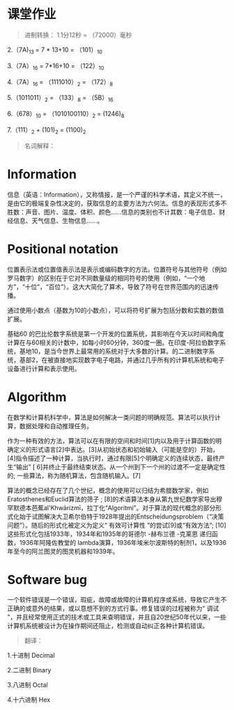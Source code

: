 # 课堂作业


>  进制转换：
   1.1分12秒 = （72000）毫秒


   2.（7A)<sub>13 </sub>= 7 * 13+10 = （101）<sub>10</sub>


   3.（7A）<sub>16</sub> = 7*16+10 = （122）<sub>10


   4.（7A）<sub>16 </sub>= （1111010）<sub>2</sub> = （172）<sub>8


   5.（1011011）<sub>2</sub> = （133）<sub>8</sub> = （5B）<sub>16

   6.（678）<sub>10</sub> = （1010100110）<sub>2</sub> = (1246)<sub>8
   

   7.（111）<sub>2</sub> + (101)<sub>2</sub> = (1100)<sub>2


>  名词解释：
# Information

信息（英语：Information），又称情报，是一个严谨的科学术语，其定义不统一，是由它的极端复杂性决定的，获取信息的主要方法为六何法。信息的表现形式多不胜数：声音、图片、温度、体积、颜色……信息的类别也不计其数：电子信息、财经信息、天气信息、生物信息……。

# Positional notation

位置表示法或位置值表示法是表示或编码数字的方法。位置符号与其他符号（例如罗马数字）的区别在于它对不同数量级的相同符号的使用（例如，“一个地方”，“十位”，“百位”）。这大大简化了算术，导致了符号在世界范围内的迅速传播。

通过使用小数点（基数为10的小数点），可以将符号扩展为包括分数和实数的数值扩展。

基础60 的巴比伦数字系统是第一个开发的位置系统，其影响在今天以时间和角度计算在与60相关的计数中，如每小时60分钟，360度一圈。在印度-阿拉伯数字系统，基地10，是当今世界上最常用的系统对于大多数的计算。的二进制数字系统，基部2，在被直接地实现数字电子电路，并通过几乎所有的计算机系统和电子设备进行计算和表示使用。

# Algorithm

在数学和计算机科学中，算法是如何解决一类问题的明确规范。算法可以执行计算，数据处理和自动推理任务。

作为一种有效的方法，算法可以在有限的空间和时间[1]内以及用于计算函数的明确定义的形式语言[2]中表达。[3]从初始状态和初始输入（可能是空的）开始，[4]指令描述了一种计算，当执行时，通过有限[5]个明确定义的连续状态，最终产生“输出” [ 6]并终止于最终结束状态。从一个州到下一个州的过渡不一定是确定性的; 一些算法，称为随机算法，包含随机输入。[7]

算法的概念已经存在了几个世纪，概念的使用可以归结为希腊数学家，例如Eratosthenes和Euclid算法的筛子 ; [8]的术语算法本身从第九世纪数学家导出穆罕默德本芭蕉al'Khwārizmī，拉丁化“Algoritmi”。对于算法的现代概念的部分形式化始于试图解决大卫希尔伯特于1928年提出的Entscheidungsproblem（“决策问题”）。随后的形式化被定义为定义“ 有效可计算性 ”的尝试[9]或“有效方法”; [10]这些形式化包括1933年，1934年和1935年的哥德尔 -赫布兰德 -克莱恩 递归函数，1936年阿隆佐教堂的 lambda演算，1936年埃米尔波斯特的制剂1，以及1936年至今的阿兰图灵的图灵机器和1939年。

# Software bug

一个软件错误是一个错误，瑕疵，故障或故障的计算机程序或系统，导致它产生不正确的或意外的结果，或以意想不到的方式行事。修复错误的过程被称为“ 调试 ”，并且经常使用正式的技术或工具来查明错误，并且自20世纪50年代以来，一些计算机系统被设计为在操作期间还阻止，检测或自动纠正各种计算机错误。


>  翻译：

1.十进制  Decimal

2.二进制  Binary

3.八进制  Octal

4.十六进制 Hex